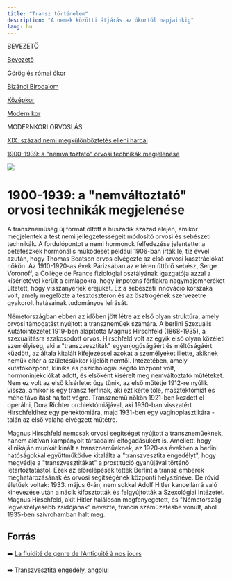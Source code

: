 ```yaml
---
title: "Transz történelem"
description: "A nemek közötti átjárás az ókortól napjainkig"
lang: hu
---
```


<div class="floating-columns">

<div class="floating-bar">

BEVEZETÖ

[Bevezető](/#/entry?id=transz-tortenelem)

[Görög és római ókor](/#/entry?id=transz-tortenelem-gorog-es-romai-okor)

[Bizánci Birodalom](/#/entry?id=transz-tortenelem-bizanci-birodalom)

[Középkor](/#/entry?id=transz-tortenelem-kozepkor)

[Modern kor](/#/entry?id=transz-tortenelem-modern-kor)

MODERNKORI ORVOSLÁS

[XIX. század nemi megkülönböztetés elleni harcai](/#/entry?id=transz-tortenelem-xix-szazad)

[1900-1939: a "nemváltoztató" orvosi technikák megjelenése](/#/entry?id=transz-tortenelem-nemvaltoztato-orvosi-technikak-megjelenese)



</div>

<div class="wiki-content">

<div class="header-image"><img src="assets/images/undraw_moving.svg" /></div>

# 1900-1939: a "nemváltoztató" orvosi technikák megjelenése

A transzneműség új formát öltött a huszadik század elején, amikor megjelentek a test nemi jellegzetességeit módosító orvosi és sebészeti technikák. A fordulópontot a nemi hormonok felfedezése jelentette: a petefészkek hormonális működését például 1906-ban írták le, tíz évvel azután, hogy Thomas Beatson orvos elvégezte az első orvosi kasztrációkat nőkön. Az 1910-1920-as évek Párizsában az e téren úttörő sebész, Serge Voronoff, a Collège de France fiziológiai osztályának igazgatója azzal a kísérletével került a címlapokra, hogy impotens férfiakra nagymajomheréket ültetett, hogy visszanyerjék erejüket. Ez a sebészeti innováció korszaka volt, amely megelőzte a tesztoszteron és az ösztrogének szervezetre gyakorolt hatásainak tudományos leírását.

Németországban ebben az időben jött létre az első olyan struktúra, amely orvosi támogatást nyújtott a transzneműek számára. A berlini Szexuális Kutatóintézetet 1919-ben alapította Magnus Hirschfeld (1868-1935), a szexualitásra szakosodott orvos. Hirschfeld volt az egyik első olyan közéleti személyiség, aki a "transzvesztiták" egyenjogúságáért és méltóságáért küzdött, az általa kitalált kifejezéssel azokat a személyeket illette, akiknek nemük eltér a születésükkor kijelölt nemtől. Intézetében, amely kutatóközpont, klinika és pszichológiai segítő központ volt, hormoninjekciókat adott, és elsőként kísérelt meg nemváltoztató műtéteket. Nem ez volt az első kísérlete: úgy tűnik, az első műtétje 1912-re nyúlik vissza, amikor is egy transz férfinak, aki ezt kérte tőle, masztektómiát és méheltávolítást hajtott végre. Transznemű nőkön 1921-ben kezdett el operálni, Dora Richter orchiektómiájával, aki 1930-ban visszatért Hirschfeldhez egy penektómiára, majd 1931-ben egy vaginoplasztikára - talán az első valaha elvégzett műtétre.

Magnus Hirschfeld nemcsak orvosi segítséget nyújtott a transzneműeknek, hanem aktívan kampányolt társadalmi elfogadásukért is. Amellett, hogy klinikáján munkát kínált a transzneműeknek, az 1920-as években a berlini hatóságokkal együttműködve kitalálta a "transzvesztita engedélyt", hogy megvédje a "transzvesztitákat" a prostitúció gyanújával történő letartóztatástól. Ezek az előrelépések tették Berlint a transz emberek meghatározásának és orvosi segítségének központi helyszínévé. De rövid életűek voltak: 1933. május 6-án, nem sokkal Adolf Hitler kancellárrá való kinevezése után a nácik kifosztották és felgyújtották a Szexológiai Intézetet. Magnus Hirschfeld, akit Hitler halálosan megfenyegetett, és "Németország legveszélyesebb zsidójának" nevezte, francia száműzetésbe vonult, ahol 1935-ben szívrohamban halt meg.



## Forrás

➡️ [La fluidité de genre de l’Antiquité à nos jours](https://institutlaboetie.fr/wp-content/uploads/2023/06/NOTE-ILB-LGBT-1.pdf)

➡️ [Transzvesztita engedély, angolul](https://en.wikipedia.org/wiki/Transvestite_pass)

</div>